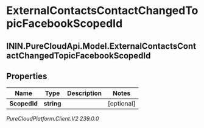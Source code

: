 # ExternalContactsContactChangedTopicFacebookScopedId

## ININ.PureCloudApi.Model.ExternalContactsContactChangedTopicFacebookScopedId

## Properties

|Name | Type | Description | Notes|
|------------ | ------------- | ------------- | -------------|
| **ScopedId** | **string** |  | [optional] |



_PureCloudPlatform.Client.V2 239.0.0_
